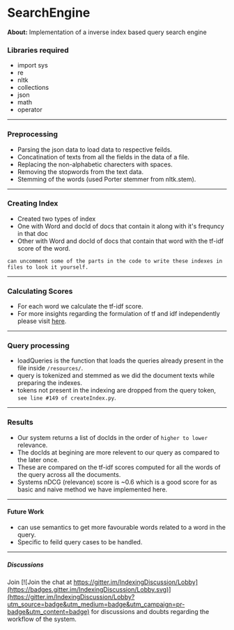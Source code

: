 # SearchEngine #
**About:**  Implementation of a inverse index based query search engine 


### Libraries required ###
- import sys
- re
- nltk 
- collections
- json
- math
- operator

-----

### Preprocessing ###
- Parsing the json data to load data to respective feilds.
- Concatination of texts from all the fields in the data of a file.
- Replacing the non-alphabetic charecters with spaces.
- Removing the stopwords from the text data.
- Stemming of the words (used Porter stemmer from nltk.stem).

------

### Creating Index ###
- Created two types of index
- One with Word and docId of docs that contain it along with it's frequncy in that doc
- Other with Word and docId of docs that contain that word with the tf-idf score of the word.

`can uncomment some of the parts in the code to write these indexes in files to look it yourself.`

----
### Calculating Scores ###
- For each word we calculate the tf-idf score.
- For more insights regarding the formulation of tf and idf independently please visit  [here](https://en.wikipedia.org/wiki/Tf%E2%80%93idf).

----

### Query processing ###
- loadQueries is the function that loads the queries already present in the file inside `/resources/`.
- query is tokenized and stemmed as we did the document texts while preparing the indexes.
- tokens not present in the indexing are dropped from the query token, `see line #149 of createIndex.py`.

---

### Results ###
- Our system returns a list of docIds in the order of `higher to lower` relevance.
- The docIds at begining are more relevent to our query as compared to the later once.
- These are compared on the tf-idf scores computed for all the words of the query across all the documents.
- Systems nDCG (relevance) score is ~0.6 which is a good score for as basic and naive method we have implemented here.
---
#### Future Work ####
- can use semantics to get more favourable words related to a word in the query.
- Specific to feild query cases to be handled.

-----
##### Discussions #####
Join [![Join the chat at https://gitter.im/IndexingDiscussion/Lobby](https://badges.gitter.im/IndexingDiscussion/Lobby.svg)](https://gitter.im/IndexingDiscussion/Lobby?utm_source=badge&utm_medium=badge&utm_campaign=pr-badge&utm_content=badge) for discussions and doubts regarding the workflow of the system.

